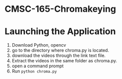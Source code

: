 # CMSC-165-Chromakeying

# Launching the Application
1. Download Python, opencv
2. go to the directory where chroma.py is located.
3. download the videos through the link text file.
4. Extract the videos in the same folder as chroma.py.
3. open a command prompt
4. Run `python chroma.py`